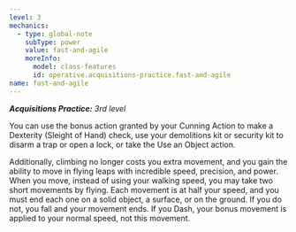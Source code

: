 ```yaml
---
level: 3
mechanics:
  - type: global-note
    subType: power
    value: fast-and-agile
    moreInfo:
      model: class-features
      id: operative.acquisitions-practice.fast-and-agile
name: fast-and-agile
---
```

_**Acquisitions Practice:** 3rd level_
You can use the bonus action granted by your Cunning Action to make a Dexterity (Sleight of Hand) check, use your demolitions kit or security kit to disarm a trap or open a lock, or take the Use an Object action.
Additionally, climbing no longer costs you extra movement, and you gain the ability to move in flying leaps with incredible speed, precision, and power. When you move, instead of using your walking speed, you may take two short movements by flying. Each movement is at half your speed, and you must end each one on a solid object, a surface, or on the ground. If you do not, you fall and your movement ends. If you Dash, your bonus movement is applied to your normal speed, not this movement. 